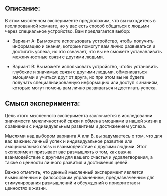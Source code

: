 ## Описание:
В этом мысленном эксперименте предположим, что вы находитесь в изолированной комнате, 
но у вас есть способ общаться с людьми через специальное устройство. 
Вам предлагается выбор:

- Вариант A: Вы можете использовать устройство, чтобы получить информацию и знания, которые помогут вам лично развиваться и достигать успеха, 
но это означает, что вы не сможете устанавливать межличностные связи с другими людьми.

- Вариант B: Вы можете использовать устройство, чтобы установить глубокие и значимые связи с другими людьми, обмениваться эмоциями и учиться
друг от друга, но при этом вы не будете получать специализированную информацию или доступ к знаниям, которые могут помочь вам лично развиваться и достигать успеха.

## Смысл эксперимента:
Цель этого мысленного эксперимента заключается в исследовании значимости межличностной связи и обмена эмоциями в нашей жизни в сравнении с индивидуальным развитием и достижением успеха.

Мыслями над выбором варианта A или B, вы задумаетесь о том, что для вас важнее: личный успех и индивидуальное развитие или эмоциональная связь и взаимодействие с другими людьми. Этот эксперимент призывает вас размышлять о том, как важна взаимодействие с другими для вашего счастья и удовлетворения, а также о ценности личного развития и достижения целей.

Важно отметить, что данный мысленный эксперимент является вымышленным и философским упражнением, предназначенным для стимулирования размышлений и обсуждений о приоритетах и ценностях в жизни.

